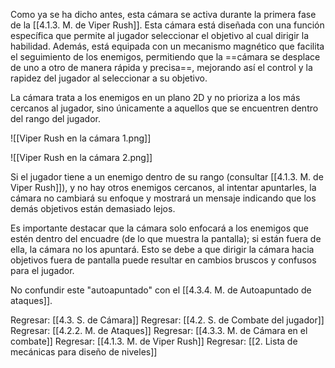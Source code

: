 
Como ya se ha dicho antes, esta cámara se activa durante la primera fase de la [[4.1.3. M. de Viper Rush]]. Esta cámara está diseñada con una función específica que permite al jugador seleccionar el objetivo al cual dirigir la habilidad. Además, está equipada con un mecanismo magnético que facilita el seguimiento de los enemigos, permitiendo que la ==cámara se desplace de uno a otro de manera rápida y precisa==, mejorando así el control y la rapidez del jugador al seleccionar a su objetivo.

La cámara trata a los enemigos en un plano 2D y no prioriza a los más cercanos al jugador, sino únicamente a aquellos que se encuentren dentro del rango del jugador.

![[Viper Rush en la cámara 1.png]]

![[Viper Rush en la cámara 2.png]]

Si el jugador tiene a un enemigo dentro de su rango (consultar [[4.1.3. M. de Viper Rush]]), y no hay otros enemigos cercanos, al intentar apuntarles, la cámara no cambiará su enfoque y mostrará un mensaje indicando que los demás objetivos están demasiado lejos.

Es importante destacar que la cámara solo enfocará a los enemigos que estén dentro del encuadre (de lo que muestra la pantalla); si están fuera de ella, la cámara no los apuntará. Esto se debe a que dirigir la cámara hacia objetivos fuera de pantalla puede resultar en cambios bruscos y confusos para el jugador.

No confundir este "autoapuntado" con el [[4.3.4. M. de Autoapuntado de ataques]].


Regresar: [[4.3. S. de Cámara]]
Regresar: [[4.2. S. de Combate del jugador]]
Regresar: [[4.2.2. M. de Ataques]]
Regresar: [[4.3.3. M. de Cámara en el combate]]
Regresar: [[4.1.3. M. de Viper Rush]]
Regresar: [[2. Lista de mecánicas para diseño de niveles]]